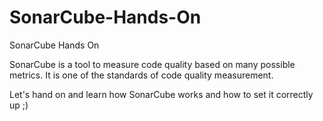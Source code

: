 # SonarCube-Hands-On
SonarCube Hands On

SonarCube is a tool to measure code quality based on many possible metrics.
It is one of the standards of code quality measurement.

Let's hand on and learn how SonarCube works and how to set it correctly up ;)
